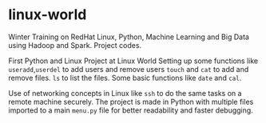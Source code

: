 # linux-world
Winter Training on RedHat Linux, Python, Machine Learning and Big Data using Hadoop and Spark. Project codes.

First Python and Linux Project at Linux World
  Setting up some functions like `useradd`,`userdel` to add users and remove users
  `touch` and `cat` to add and remove files.
  `ls` to list the files.
  Some basic functions like `date` and `cal`.
 
Use of networking concepts in Linux like `ssh` to do the same tasks on a remote machine securely. The project is made in Python with multiple files imported to a main `menu.py` file for better readability and faster debugging.
